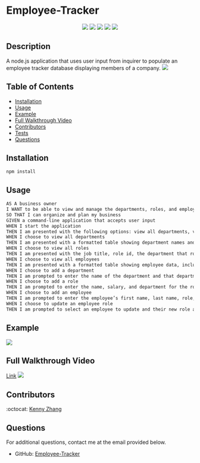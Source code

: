 # Employee-Tracker
<p align="center">
    <img src="https://img.shields.io/badge/Javascript-yellow" />
    <img src="https://img.shields.io/badge/-node.js-green" />
    <img src="https://img.shields.io/badge/-inquirer-red" >
    <img src="https://img.shields.io/badge/-json-orange" />
    <img src="https://img.shields.io/badge/mySQL-blue"  />
</p>

## Description
A node.js application that uses user input from inquirer to populate an employee tracker database displaying members of a company.
![](./images/ex1.jpg)
## Table of Contents

- [Installation](#Installation)
- [Usage](#Usage)
- [Example](#Example)
- [Full Walkthrough Video](#full-walkthrough-video)
- [Contributors](#Contributors)
- [Tests](#Tests)
- [Questions](#Questions)

## Installation

```
npm install
```

## Usage

```md
AS A business owner
I WANT to be able to view and manage the departments, roles, and employees in my company
SO THAT I can organize and plan my business
GIVEN a command-line application that accepts user input
WHEN I start the application
THEN I am presented with the following options: view all departments, view all roles, view all employees, add a department, add a role, add an employee, and update an employee role
WHEN I choose to view all departments
THEN I am presented with a formatted table showing department names and department ids
WHEN I choose to view all roles
THEN I am presented with the job title, role id, the department that role belongs to, and the salary for that role
WHEN I choose to view all employees
THEN I am presented with a formatted table showing employee data, including employee ids, first names, last names, job titles, departments, salaries, and managers that the employees report to
WHEN I choose to add a department
THEN I am prompted to enter the name of the department and that department is added to the database
WHEN I choose to add a role
THEN I am prompted to enter the name, salary, and department for the role and that role is added to the database
WHEN I choose to add an employee
THEN I am prompted to enter the employee’s first name, last name, role, and manager, and that employee is added to the database
WHEN I choose to update an employee role
THEN I am prompted to select an employee to update and their new role and this information is updated in the database
```

## Example

![](./images/ex1.jpg)

## Full Walkthrough Video
[Link](https)
![](./images/walkthrough.gif)

## Contributors

:octocat: [Kenny Zhang](https://github.com/KennyZhang12138)



## Questions

For additional questions, contact me at the email provided below.

- GitHub: [Employee-Tracker](https://github.com/KennyZhang12138/Employee-Tracker)